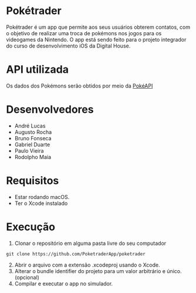 # Pokétrader
Pokétrader é um app que permite aos seus usuários obterem contatos, com o objetivo de realizar uma troca de pokémons nos jogos para os videogames da Nintendo. O app está sendo feito para o projeto integrador do curso de desenvolvimento iOS da Digital House.
# API utilizada
Os dados dos Pokémons serão obtidos por meio da [PokéAPI](https://pokeapi.co/)
# Desenvolvedores
- André Lucas
- Augusto Rocha
- Bruno Fonseca
- Gabriel Duarte
- Paulo Vieira
- Rodolpho Maia
# Requisitos
- Estar rodando macOS.
- Ter o Xcode instalado
# Execução
1. Clonar o repositório em alguma pasta livre do seu computador
```
git clone https://github.com/PoketraderApp/poketrader
```
2. Abrir o arquivo com a extensão .xcodeproj usando o Xcode.
3. Alterar o bundle identifier do projeto para um valor arbitrário e único. (opcional)
4. Compilar e executar o app no simulador.
